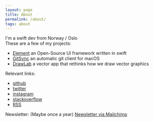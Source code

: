 ```yaml
---
layout: page
title: About
permalink: /about/
tags: about
---
```

I'm a swift dev from Norway / Oslo  
These are a few of my projects:  
- [Element](http://github.com/eonist/element) an Open-Source UI framework written in swift
- [GitSync](http://github.com/eonist/GitSync) an automatic git client for macOS
- [DrawLab](http://github.com/drawlab/drawlab) a vector app that rethinks how we draw vector graphics

Relevant links:  
- [github](http://github.com/eonist/)
- [twitter](http://twitter.com/eoncodes/) 
- [instagram](https://www.instagram.com/sepiadreamz/) 
- [stackoverflow](https://stackoverflow.com/users/5389500/gitsync)
- [RSS](/feed.xml) 

Newsletter: (Maybe once a year)
[Newsletter via Mailchimp](http://eepurl.com/bN4clD)